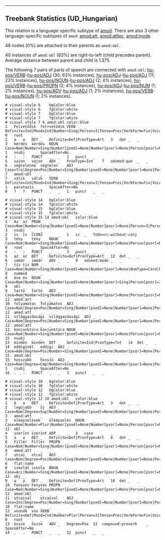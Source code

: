 

--------------------------------------------------------------------------------

## Treebank Statistics (UD_Hungarian)

This relation is a language-specific subtype of [amod]().
There are also 3 other language-specific subtypes of `amod`: [amod:att](), [amod:attlvc](), [amod:mode]().

48 nodes (0%) are attached to their parents as `amod:obl`.

40 instances of `amod:obl` (83%) are right-to-left (child precedes parent).
Average distance between parent and child is 1.375.

The following 7 pairs of parts of speech are connected with `amod:obl`: [hu-pos/VERB]()-[hu-pos/ADJ]() (30; 63% instances), [hu-pos/ADJ]()-[hu-pos/ADJ]() (11; 23% instances), [hu-pos/NOUN]()-[hu-pos/ADJ]() (2; 4% instances), [hu-pos/VERB]()-[hu-pos/PROPN]() (2; 4% instances), [hu-pos/ADJ]()-[hu-pos/NUM]() (1; 2% instances), [hu-pos/ADV]()-[hu-pos/ADJ]() (1; 2% instances), [hu-pos/VERB]()-[hu-pos/NOUN]() (1; 2% instances).


~~~ conllu
# visual-style 6	bgColor:blue
# visual-style 6	fgColor:white
# visual-style 7	bgColor:blue
# visual-style 7	fgColor:white
# visual-style 7 6 amod:obl	color:blue
1	Felvetődik	fel+vetődik	VERB	_	Definite=Ind|Mood=Ind|Number=Sing|Person=3|Tense=Pres|VerbForm=Fin|Voice=Act	0	root	_	_
2	a	a	DET	_	Definite=Def|PronType=Art	3	det	_	_
3	kérdés	kérdés	NOUN	_	Case=Nom|Number=Sing|Number[psed]=None|Number[psor]=None|Person[psor]=None	1	nsubj	_	SpaceAfter=No
4	:	:	PUNCT	_	_	1	punct	_	_
5	vajon	vajon	ADV	_	PronType=Int	7	advmod:que	_	_
6	végtelenné	végtelen	ADJ	_	Case=Tra|Degree=Pos|Number=Sing|Number[psed]=None|Number[psor]=None|Person[psor]=None	7	amod:obl	_	_
7	válik	válik	VERB	_	Definite=Ind|Mood=Ind|Number=Sing|Person=3|Tense=Pres|VerbForm=Fin|Voice=Act	1	parataxis	_	SpaceAfter=No
8	?	?	PUNCT	_	_	1	punct	_	_

~~~


~~~ conllu
# visual-style 14	bgColor:blue
# visual-style 14	fgColor:white
# visual-style 15	bgColor:blue
# visual-style 15	fgColor:white
# visual-style 15 14 amod:obl	color:blue
1	Az	az	PRON	_	Case=Nom|Number=Sing|Number[psed]=None|Number[psor]=None|Person=3|Person[psor]=None|PronType=Dem	3	nsubj	_	_
2	is	is	CCONJ	_	_	1	cc	_	ToDo=cc-without-conj
3	tény	tény	NOUN	_	Case=Nom|Number=Sing|Number[psed]=None|Number[psor]=None|Person[psor]=None	0	root	_	SpaceAfter=No
4	:	:	PUNCT	_	_	3	punct	_	_
5	az	az	DET	_	Definite=Def|PronType=Art	12	det	_	_
6	immár	immár	ADV	_	_	9	advmod:mode	_	_
7	tíz	tíz	NUM	_	Case=Nom|Number=Sing|Number[psed]=None|Number[psor]=None|NumType=Card|Person[psor]=None	8	nummod	_	_
8	éve	év	NOUN	_	Case=Nom|Number=Sing|Number[psed]=None|Number[psor]=Sing|Person[psor]=3	9	obl	_	_
9	tartó	tartó	ADJ	_	Case=Nom|Number=Sing|Number[psed]=None|Number[psor]=None|Person[psor]=None|VerbForm=PartPres	12	amod:att	_	_
10	folyamatos	folyamatos	ADJ	_	Case=Nom|Degree=Pos|Number=Sing|Number[psed]=None|Number[psor]=None|Person[psor]=None	12	amod:att	_	_
11	világgazdasági	világgazdasági	ADJ	_	Case=Nom|Degree=Pos|Number=Sing|Number[psed]=None|Number[psor]=None|Person[psor]=None	12	amod:att	_	_
12	konjunktúra	konjunktúra	NOUN	_	Case=Nom|Number=Sing|Number[psed]=None|Number[psor]=None|Person[psor]=None	15	nsubj	_	_
13	minden	minden	DET	_	Definite=Ind|PronType=Tot	14	det	_	_
14	eddiginél	eddigi	ADJ	_	Case=Ade|Degree=Pos|Number=Sing|Number[psed]=None|Number[psor]=None|Person[psor]=None	15	amod:obl	_	_
15	hosszabb	hosszú	ADJ	_	Case=Nom|Degree=Cmp|Number=Sing|Number[psed]=None|Number[psor]=None|Person[psor]=None	3	csubj	_	SpaceAfter=No
16	.	.	PUNCT	_	_	3	punct	_	_

~~~


~~~ conllu
# visual-style 10	bgColor:blue
# visual-style 10	fgColor:white
# visual-style 12	bgColor:blue
# visual-style 12	fgColor:white
# visual-style 12 10 amod:obl	color:blue
1	A	a	DET	_	Definite=Def|PronType=Art	3	det	_	_
2	legújabb	új	ADJ	_	Case=Nom|Degree=Sup|Number=Sing|Number[psed]=None|Number[psor]=None|Person[psor]=None	3	amod:att	_	_
3	elképzelések	elképzelés	NOUN	_	Case=Nom|Number=Plur|Number[psed]=None|Number[psor]=None|Person[psor]=None	12	obl	_	_
4	szerint	szerint	ADP	_	_	3	case	_	_
5	a	a	DET	_	Definite=Def|PronType=Art	8	det	_	_
6	Fillér	Fillér	PROPN	_	Case=Nom|Number=Sing|Number[psed]=None|Number[psor]=None|Person[psor]=None	8	amod:att	_	_
7	utcai	utcai	ADJ	_	Case=Nom|Degree=Pos|Number=Sing|Number[psed]=None|Number[psor]=None|Person[psor]=None	6	flat:name	_	_
8	iskolát	iskola	NOUN	_	Case=Acc|Number=Sing|Number[psed]=None|Number[psor]=None|Person[psor]=None	12	obj	_	_
9	a	a	DET	_	Definite=Def|PronType=Art	10	det	_	_
10	Fenyves	Fenyves	PROPN	_	Case=Nom|Number=Sing|Number[psed]=None|Number[psor]=None|Person[psor]=None	12	amod:obl	_	_
11	utcaival	utcaival	ADJ	_	Case=Ins|Degree=Pos|Number=Sing|Number[psed]=None|Number[psor]=None|Person[psor]=None	10	flat:name	_	_
12	vonnák	von	VERB	_	Definite=Def|Mood=Cnd|Number=Plur|Person=3|Tense=Pres|VerbForm=Fin|Voice=Act	0	root	_	_
13	össze	össze	ADV	_	Degree=Pos	12	compound:preverb	_	SpaceAfter=No
14	.	.	PUNCT	_	_	12	punct	_	_

~~~


